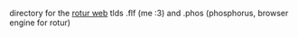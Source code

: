 directory for the [rotur web](https://github.com/RoturTW/web) tlds .flf (me :3) and .phos (phosphorus, browser engine for rotur)
